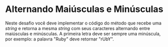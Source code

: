 # Alternando Maiúsculas e Minúsculas

Neste desafio você deve implementar o código do método que recebe uma *string* e
retorna a mesma *string* com seus caracteres alternando entre maiúsculas e
minúsculas. A primeira letra deve ser sempre uma minúscula, por exemplo:
a palavra "Ruby" deve retornar "rUbY".
